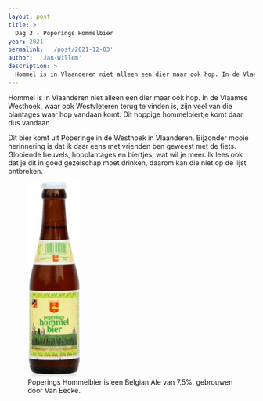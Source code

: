 ```yaml
---
layout: post
title: >
  Dag 3 - Poperings Hommelbier
year: 2021
permalink:  '/post/2021-12-03'
author:  'Jan-Willem'
description: >
  Hommel is in Vlaanderen niet alleen een dier maar ook hop. In de Vlaamse Westhoek, waar ook Westvleteren terug te vinden is, zijn veel van die plantages waar hop vandaan komt. Dit hoppige hommelbiertje komt daar dus vandaan.
---
```

<p class='intro'><span class='dropcap'>H</span>ommel is in Vlaanderen niet alleen een dier maar ook hop. In de Vlaamse Westhoek, waar ook Westvleteren terug te vinden is, zijn veel van die plantages waar hop vandaan komt. Dit hoppige hommelbiertje komt daar dus vandaan.</p>

Dit bier komt uit Poperinge in de Westhoek in Vlaanderen. Bijzonder mooie herinnering is dat ik daar eens met vrienden ben geweest met de fiets. Glooiende heuvels, hopplantages en biertjes, wat wil je meer. Ik lees ook dat je dit in goed gezelschap moet drinken, daarom kan die niet op de lijst ontbreken.

<figure><img src='/assets/img/beer_2021-12-03.jpg' alt=''/> <figcaption>Poperings Hommelbier is een Belgian Ale van 7.5%, gebrouwen door Van Eecke.</figcaption></figure>
